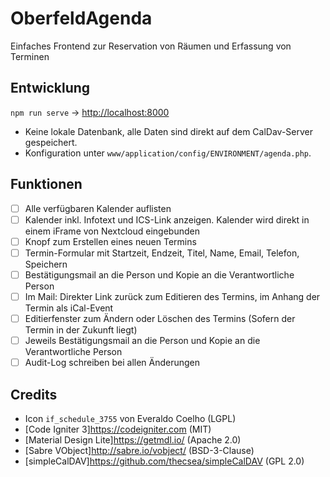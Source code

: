 # OberfeldAgenda

Einfaches Frontend zur Reservation von Räumen und Erfassung von Terminen

## Entwicklung

`npm run serve` -> <http://localhost:8000>

- Keine lokale Datenbank, alle Daten sind direkt auf dem CalDav-Server gespeichert.
- Konfiguration unter `www/application/config/ENVIRONMENT/agenda.php`.

## Funktionen

- [ ] Alle verfügbaren Kalender auflisten
- [ ] Kalender inkl. Infotext und ICS-Link anzeigen. Kalender wird direkt in einem iFrame von Nextcloud eingebunden
- [ ] Knopf zum Erstellen eines neuen Termins
- [ ] Termin-Formular mit Startzeit, Endzeit, Titel, Name, Email, Telefon, Speichern
- [ ] Bestätigungsmail an die Person und Kopie an die Verantwortliche Person
- [ ] Im Mail: Direkter Link zurück zum Editieren des Termins, im Anhang der Termin als iCal-Event
- [ ] Editierfenster zum Ändern oder Löschen des Termins (Sofern der Termin in der Zukunft liegt)
- [ ] Jeweils Bestätigungsmail an die Person und Kopie an die Verantwortliche Person
- [ ] Audit-Log schreiben bei allen Änderungen

## Credits

- Icon `if_schedule_3755` von Everaldo Coelho (LGPL)
- [Code Igniter 3]<https://codeigniter.com> (MIT)
- [Material Design Lite]<https://getmdl.io/> (Apache 2.0)
- [Sabre VObject]<http://sabre.io/vobject/> (BSD-3-Clause)
- [simpleCalDAV]<https://github.com/thecsea/simpleCalDAV> (GPL 2.0)

